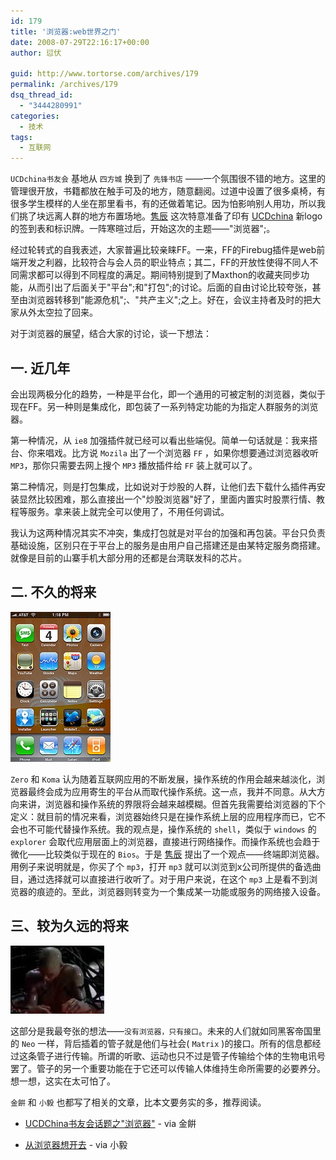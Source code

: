 ```yaml
---
id: 179
title: '浏览器:web世界之门'
date: 2008-07-29T22:16:17+00:00
author: 愆伏

guid: http://www.tortorse.com/archives/179
permalink: /archives/179
dsq_thread_id:
  - "3444280991"
categories:
  - 技术
tags:
  - 互联网
---
```

`UCDchina书友会` 基地从 `四方城` 换到了 `先锋书店` ——一个氛围很不错的地方。这里的管理很开放，书籍都放在触手可及的地方，随意翻阅。过道中设置了很多桌椅，有很多学生模样的人坐在那里看书，有的还做着笔记。因为怕影响别人用功，所以我们挑了块远离人群的地方布置场地。[隽辰](http://www.junchenwu.com) 这次特意准备了印有 [UCDchina](http://www.ucdchina.com) 新logo的签到表和标识牌。一阵寒暄过后，开始这次的主题——"浏览器";。

经过轮转式的自我表述，大家普遍比较亲睐FF。一来，FF的Firebug插件是web前端开发之利器，比较符合与会人员的职业特点；其二，FF的开放性使得不同人不同需求都可以得到不同程度的满足。期间特别提到了Maxthon的收藏夹同步功能，从而引出了后面关于"平台";和"打包";的讨论。后面的自由讨论比较夸张，甚至由浏览器转移到"能源危机";、"共产主义";之上。好在，会议主持者及时的把大家从外太空拉了回来。

对于浏览器的展望，结合大家的讨论，谈一下想法：

## 一. 近几年

会出现两极分化的趋势，一种是平台化，即一个通用的可被定制的浏览器，类似于现在FF。另一种则是集成化，即包装了一系列特定功能的为指定人群服务的浏览器。

第一种情况，从 `ie8` 加强插件就已经可以看出些端倪。简单一句话就是：我来搭台、你来唱戏。比方说 `Mozila` 出了一个浏览器 `FF` ，如果你想要通过浏览器收听 `MP3`，那你只需要去网上搜个 `MP3` 播放插件给 `FF` 装上就可以了。

第二种情况，则是打包集成，比如说对于炒股的人群，让他们去下载什么插件再安装显然比较困难，那么直接出一个"炒股浏览器"好了，里面内置实时股票行情、教程等服务。拿来装上就完全可以使用了，不用任何调试。

我认为这两种情况其实不冲突，集成打包就是对平台的加强和再包装。平台只负责基础设施，区别只在于平台上的服务是由用户自己搭建还是由某特定服务商搭建。就像是目前的山寨手机大部分用的还都是台湾联发科的芯片。

## 二. 不久的将来

![iOS](/wp-content/uploads/2008/07/iphone.jpg)

`Zero` 和 `Koma` 认为随着互联网应用的不断发展，操作系统的作用会越来越淡化，浏览器最终会成为应用寄生的平台从而取代操作系统。这一点，我并不同意。从大方向来讲，浏览器和操作系统的界限将会越来越模糊。但首先我需要给浏览器的下个定义：就目前的情况来看，浏览器始终只是在操作系统上层的应用程序而已，它不会也不可能代替操作系统。我的观点是，操作系统的 `shell`，类似于 `windows` 的 `explorer` 会取代应用层面上的浏览器，直接进行网络操作。而操作系统也会趋于微化——比较类似于现在的 `Bios`。于是 [隽辰](http://www.junchenwu.com) 提出了一个观点——终端即浏览器。用例子来说明就是，你买了个 `mp3`，打开 `mp3` 就可以浏览到x公司所提供的备选曲目，通过选择就可以直接进行收听了。对于用户来说，在这个 `mp3` 上是看不到浏览器的痕迹的。至此，浏览器则转变为一个集成某一功能或服务的网络接入设备。

## 三、较为久远的将来

![matrix](/wp-content/uploads/2008/07/matrix-interface.jpg)

这部分是我最夸张的想法——`没有浏览器，只有接口`。未来的人们就如同黑客帝国里的 `Neo` 一样，背后插着的管子就是他们与社会( `Matrix` )的接口。所有的信息都经过这条管子进行传输。所谓的听歌、运动也只不过是管子传输给个体的生物电讯号罢了。管子的另一个重要功能在于它还可以传输人体维持生命所需要的必要养分。想一想，这实在太可怕了。


`金餠` 和 `小毅` 也都写了相关的文章，比本文要务实的多，推荐阅读。

- [UCDChina书友会话题之"浏览器"](http://bonizai.blogspot.com/2008/07/ucdchina.html) - via 金餠

- [从浏览器想开去](http://andymao.com/andy/post/UCDchina_nj_07.html) - via 小毅
